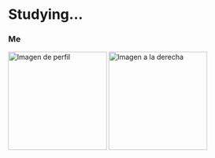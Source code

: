 # Studying...

### Me
<img src="https://media.giphy.com/media/jAe22Ec5iICCk/giphy.gif)" alt="Imagen de perfil" width="200" height="200" />

<img src="https://media.discordapp.net/attachments/829820621142753300/1148683466762887349/Captura_de_pantalla_2023-09-05_131455.png?width=277&height=313" alt="Imagen a la derecha" width="200" height="200" />


  
 

        
